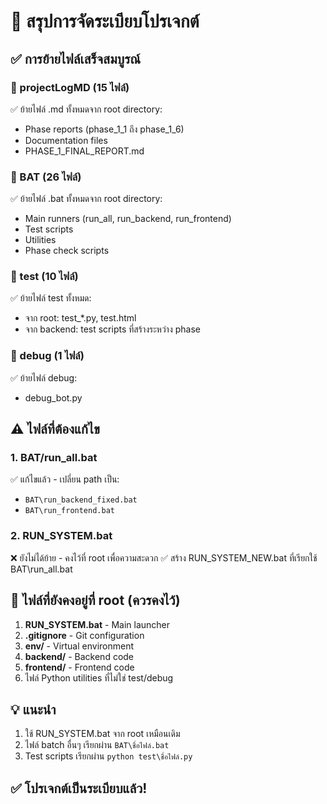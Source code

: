 # 📁 สรุปการจัดระเบียบโปรเจกต์

## ✅ การย้ายไฟล์เสร็จสมบูรณ์

### 📂 projectLogMD (15 ไฟล์)
✅ ย้ายไฟล์ .md ทั้งหมดจาก root directory:
- Phase reports (phase_1_1 ถึง phase_1_6)
- Documentation files
- PHASE_1_FINAL_REPORT.md

### 📂 BAT (26 ไฟล์)
✅ ย้ายไฟล์ .bat ทั้งหมดจาก root directory:
- Main runners (run_all, run_backend, run_frontend)
- Test scripts
- Utilities
- Phase check scripts

### 📂 test (10 ไฟล์)
✅ ย้ายไฟล์ test ทั้งหมด:
- จาก root: test_*.py, test.html
- จาก backend: test scripts ที่สร้างระหว่าง phase

### 📂 debug (1 ไฟล์)
✅ ย้ายไฟล์ debug:
- debug_bot.py

## ⚠️ ไฟล์ที่ต้องแก้ไข

### 1. BAT/run_all.bat
✅ แก้ไขแล้ว - เปลี่ยน path เป็น:
- `BAT\run_backend_fixed.bat`
- `BAT\run_frontend.bat`

### 2. RUN_SYSTEM.bat
❌ ยังไม่ได้ย้าย - คงไว้ที่ root เพื่อความสะดวก
✅ สร้าง RUN_SYSTEM_NEW.bat ที่เรียกใช้ BAT\run_all.bat

## 📌 ไฟล์ที่ยังคงอยู่ที่ root (ควรคงไว้)
1. **RUN_SYSTEM.bat** - Main launcher
2. **.gitignore** - Git configuration
3. **env/** - Virtual environment
4. **backend/** - Backend code
5. **frontend/** - Frontend code
6. ไฟล์ Python utilities ที่ไม่ใช่ test/debug

## 💡 แนะนำ
1. ใช้ RUN_SYSTEM.bat จาก root เหมือนเดิม
2. ไฟล์ batch อื่นๆ เรียกผ่าน `BAT\ชื่อไฟล์.bat`
3. Test scripts เรียกผ่าน `python test\ชื่อไฟล์.py`

## ✅ โปรเจกต์เป็นระเบียบแล้ว!
